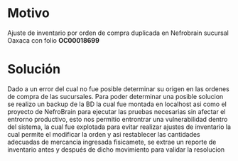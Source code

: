 # Motivo
Ajuste de inventario por orden de compra duplicada en Nefrobrain sucursal Oaxaca con folio **OC00018699**
# Solución

Dado a un error del cual no fue posible determinar su origen en las ordenes de compra de las sucursales. Para poder determinar una posible solucion se realizo un backup de la BD la cual fue montada en localhost asi como el proyecto de NefroBrain para ejecutar las pruebas necesarias sin afectar el entrorno productivo, esto nos permitio entrontrar una vulnerabilidad dentro del sistema, la cual fue explotada para evitar realizar ajustes de inventario la cual permite el modificar la orden y asi restablecer las cantidades adecuadas de mercancia ingresada fisicamete, se extrae un reporte de inventario antes y después de dicho movimiento para validar la resolucion